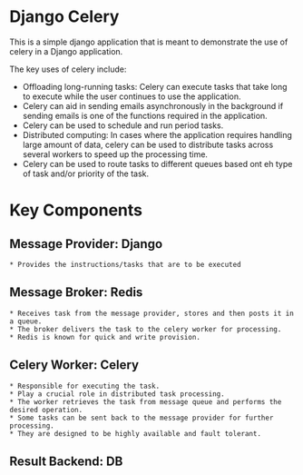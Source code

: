 # Django Celery 
This is a simple django application that is meant to demonstrate the use of celery in a Django application. 

The key uses of celery include:
* Offloading long-running tasks: Celery can execute tasks that take long to execute while the user continues to use the application.
* Celery can aid in sending emails asynchronously in the background if sending emails is one of the functions required in the application. 
* Celery can be used to schedule and run period tasks. 
* Distributed computing: In cases where the application requires handling large amount of data, celery can be used to distribute tasks across several workers to speed up the processing time. 
* Celery can be used to route tasks to different queues based ont eh type of task and/or priority of the task. 

# Key Components
## Message Provider: Django  
    * Provides the instructions/tasks that are to be executed

## Message Broker: Redis       
    * Receives task from the message provider, stores and then posts it in a queue. 
    * The broker delivers the task to the celery worker for processing. 
    * Redis is known for quick and write provision.

## Celery Worker: Celery 
    * Responsible for executing the task. 
    * Play a crucial role in distributed task processing. 
    * The worker retrieves the task from message queue and performs the desired operation. 
    * Some tasks can be sent back to the message provider for further processing. 
    * They are designed to be highly available and fault tolerant. 
## Result Backend: DB